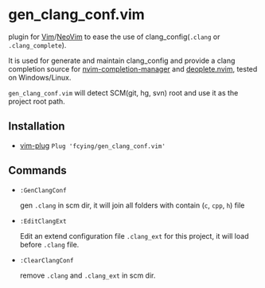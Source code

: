 # gen_clang_conf.vim

plugin for [Vim](https://github.com/vim/vim)/[NeoVim](https://github.com/neovim/neovim) to ease the use of clang_config(`.clang` or `.clang_complete`).</br>

It is used for generate and maintain clang_config and provide a clang completion source for [nvim-completion-manager](https://github.com/roxma/nvim-completion-manager) and [deoplete.nvim](https://github.com/Shougo/deoplete.nvim), tested on Windows/Linux. </br>

`gen_clang_conf.vim` will detect SCM(git, hg, svn) root and use it as the project root path.

## Installation
* [vim-plug](https://github.com/junegunn/vim-plug)
    `Plug 'fcying/gen_clang_conf.vim'`

## Commands
* `:GenClangConf`  

    gen `.clang` in scm dir, it will join all folders with contain (`c`, `cpp`, `h`) file

* `:EditClangExt`  

    Edit an extend configuration file `.clang_ext` for this project, it will load before `.clang` file.

* `:ClearClangConf`  

    remove `.clang` and `.clang_ext` in scm dir.
